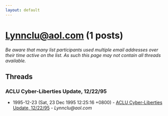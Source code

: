 ```yaml
---
layout: default
---
```


# Lynnclu@aol.com (1 posts)

_Be aware that many list participants used multiple email addresses over their time active on the list. As such this page may not contain all threads available._

## Threads

### ACLU Cyber-Liberties Update, 12/22/95
+ 1995-12-23 (Sat, 23 Dec 1995 12:25:16 +0800) - [ACLU Cyber-Liberties Update, 12/22/95](/archive/1995/12/b3c130dd888ae30427803b0864ae32bde1c783650746c1f2d6fd2149817dae6b) - _Lynnclu@aol.com_

